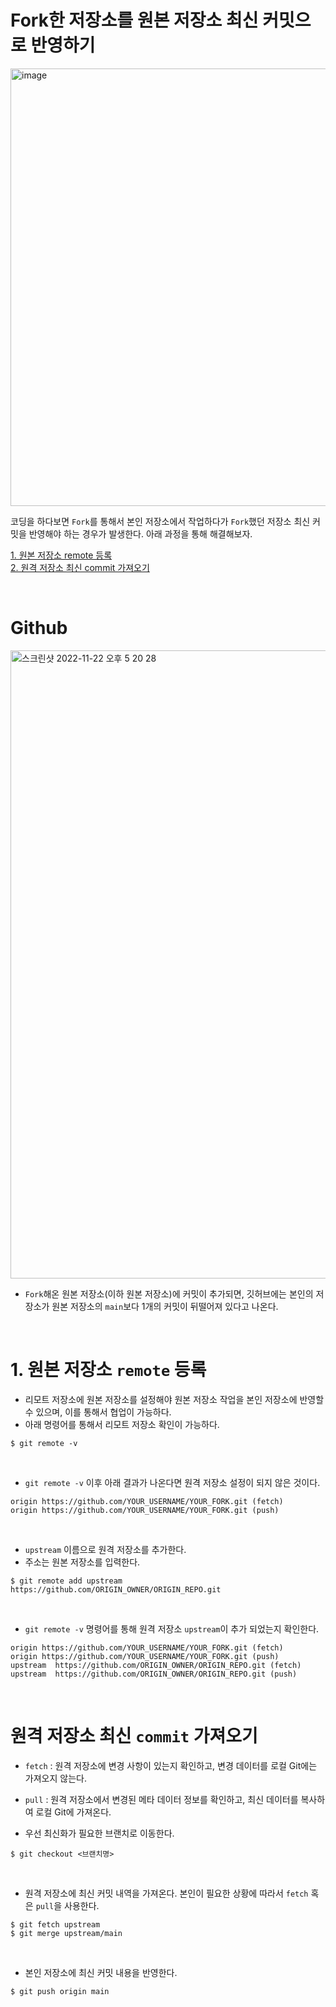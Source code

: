 # Fork한 저장소를 원본 저장소 최신 커밋으로 반영하기

<img width="700" alt="image" src="https://user-images.githubusercontent.com/96946274/203351787-435c1f4c-af17-4f86-bca5-a04251ddc5e8.png">

코딩을 하다보면 `Fork`를 통해서 본인 저장소에서 작업하다가 `Fork`했던 저장소 최신 커밋을 반영해야 하는 경우가 발생한다. 아래 과정을 통해 해결해보자.

[1. 원본 저장소 remote 등록](#1-원본-저장소-remote-등록)  
[2. 원격 저장소 최신 commit 가져오기](#원격-저장소-최신-commit-가져오기)

<br>

# Github

<img width="1005" alt="스크린샷 2022-11-22 오후 5 20 28" src="https://user-images.githubusercontent.com/96946274/203354240-d2354bcc-e66b-4cc0-bd48-f310f8308688.png">

- `Fork`해온 원본 저장소(이하 원본 저장소)에 커밋이 추가되면, 깃허브에는 본인의 저장소가 원본 저장소의 `main`보다 1개의 커밋이 뒤떨어져 있다고 나온다.

<br>

# 1. 원본 저장소 `remote` 등록

- 리모트 저장소에 원본 저장소를 설정해야 원본 저장소 작업을 본인 저장소에 반영할 수 있으며, 이를 통해서 협업이 가능하다.
- 아래 명령어를 통해서 리모트 저장소 확인이 가능하다.

```
$ git remote -v
```

<br>

- `git remote -v` 이후 아래 결과가 나온다면 원격 저장소 설정이 되지 않은 것이다.

```
origin https://github.com/YOUR_USERNAME/YOUR_FORK.git (fetch)
origin https://github.com/YOUR_USERNAME/YOUR_FORK.git (push)
```

<br>

- `upstream` 이름으로 원격 저장소를 추가한다.
- 주소는 원본 저장소를 입력한다.

```
$ git remote add upstream https://github.com/ORIGIN_OWNER/ORIGIN_REPO.git
```

<br>

- `git remote -v` 명령어를 통해 원격 저장소 `upstream`이 추가 되었는지 확인한다.

```
origin https://github.com/YOUR_USERNAME/YOUR_FORK.git (fetch)
origin https://github.com/YOUR_USERNAME/YOUR_FORK.git (push)
upstream  https://github.com/ORIGIN_OWNER/ORIGIN_REPO.git (fetch)
upstream  https://github.com/ORIGIN_OWNER/ORIGIN_REPO.git (push)
```

<br>

# 원격 저장소 최신 `commit` 가져오기

- `fetch` : 원격 저장소에 변경 사항이 있는지 확인하고, 변경 데이터를 로컬 Git에는 가져오지 않는다.
- `pull` : 원격 저장소에서 변경된 메타 데이터 정보를 확인하고, 최신 데이터를 복사하여 로컬 Git에 가져온다.
  <br>

- 우선 최신화가 필요한 브랜치로 이동한다.

```
$ git checkout <브랜치명>
```

<br>

- 원격 저장소에 최신 커밋 내역을 가져온다. 본인이 필요한 상황에 따라서 `fetch` 혹은 `pull`을 사용한다.

```
$ git fetch upstream
$ git merge upstream/main
```

<br>

- 본인 저장소에 최신 커밋 내용을 반영한다.

```
$ git push origin main
```
